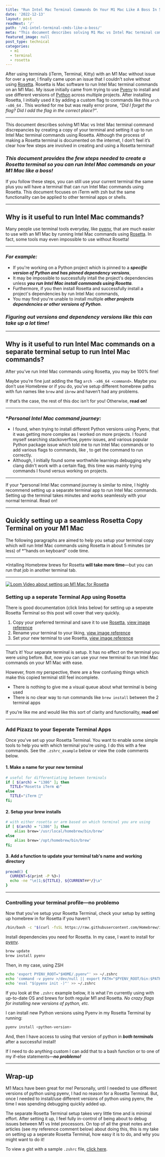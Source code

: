 ```yaml
---
title: "Run Intel Mac Terminal Commands On Your M1 Mac Like A Boss In 5 Minutes Or Less"
date: '2022-12-13'
layout: post
readNext: '/'
path: '/m1-intel-terminal-cmds-like-a-boss/'
meta: "This document describes solving M1 Mac vs Intel Mac terminal command discrepancies by creating a copy of your terminal and setting it up to run Intel Mac terminal commands using Rosetta."
featured_image: null
post_type: technical
categories:
  - m1
  - terminal
  - rosetta
---
```


After using terminals (iTerm, Terminal, Kitty) with an M1 Mac without issue for over a year, I finally came upon an issue that I couldn’t solve without using [Rosetta](https://support.apple.com/en-us/HT211861). Rosetta is Mac software to run Intel Mac terminal commands on an M1 Mac. My issue initially came from trying to use [Pyenv](https://github.com/pyenv/pyenv) to install and use different versions of [Python](https://www.python.org/) across multiple projects. After installing Rosetta, I initially used it by adding a custom flag to commands like this `arch -x86_64` <command>. This worked for me but was really error prone, _“Did I forget the flag? Did I add the flag in the correct place?”_.

---

This document describes solving M1 Mac vs Intel Mac terminal command discrepancies by creating a copy of your terminal and setting it up to run Intel Mac terminal commands using Rosetta. Although the process of making a Rosetta terminal is documented on the internet, I don’t feel it’s clear how few steps are involved in creating and using a Rosetta terminal!

### _This document provides the few steps needed to create a Rosetta terminal so you can run Intel Mac commands on your M1 Mac like a boss!_

If you follow these steps, you can still use your current terminal the same plus you will have a terminal that can run Intel Mac commands using Rosetta. This document focuses on iTerm with zsh but the same functionality can be applied to other terminal apps or shells.

---

## Why is it useful to run Intel Mac commands?

Many people use terminal tools everyday, like [pyenv](https://github.com/pyenv/pyenv), that are much easier to use with an M1 Mac by running Intel Mac commands using [Rosetta](https://support.apple.com/en-us/HT211861). In fact, some tools may even impossible to use without Rosetta!

---

### _For example:_

- If you're working on a Python project which is pinned to a **_specific version of Python and has pinned dependency versions_**,
- It may be impossible to successfully intall the project's dependencies unless **_you run Intel Mac install commands using Rosetta_**.
- Furthermore, if you then install Rosetta and successfully install a project's dependencies by run Intel Mac commands,
- You may find you're unable to install multiple **_other projects dependencies  or other versions of Python_**.

### _Figuring out versions and dependency versions like this can take up a lot time!_

---

## Why is it useful to run Intel Mac commands on a separate terminal setup to run Intel Mac commands?

After you’ve run Intel Mac commands using Rosetta, you may be 100% fine!

Maybe you’re fine just adding the flag `arch -x86_64 <command>`. Maybe you don’t use Homebrew or if you do, you’ve setup different homebrew paths with fun names like `brew` and `ibrew` and haven’t had any problems.

If that’s the case, the rest of this doc isn’t for you! Otherwise, **read on!**

---

### \*_Personal Intel Mac command journey:_

- I found, when trying to install different Python versions using Pyenv, that it was getting more complex as I worked on more projects. I found myself searching stackoverflow, pyenv issues, and various popular Python package issue which told me to run Intel Mac commands or to add various flags to commands, like , to get the command to run correctly.
- Although, I initially found some worthwhile learnings debugging why clang didn't work with a certain flag, this time was mainly trying commands I found versus working on projects.

---

If your *personal Intel Mac command journey is similar to mine, I highly recommend setting up a separate terminal app to run Intel Mac commands. Setting up the terminal takes minutes and works seamlessly with your normal terminal. Read on!

---

## Quickly setting up a seamless Rosetta Copy Terminal on your M1 Mac

The following paragraphs are aimed to help you setup your terminal copy which will run Intel Mac commands using Rosetta in about 5 minutes (or less) of *"hands on keyboard" code time.

---

*Intalling Homebrew brews for Rosetta **will take more time**—but you can run that job in
another terminal tab.

---

[![Loom Video about setting up M1 Mac for Rosetta](https://cdn.loom.com/sessions/thumbnails/6e13a22cb50e421cb17afa627dfec322-with-play.gif)](https://www.loom.com/share/6e13a22cb50e421cb17afa627dfec322)

### Setting up a seperate Terminal App using Rosetta

There is good documentation (click links below) for setting up a seperate Rosetta Terminal so this post will cover that very quickly.

1. Copy your preferred terminal and save it to use [Rosetta](https://support.apple.com/en-us/HT211861), [view image reference](https://i.stack.imgur.com/yit7K.png)
1. Rename your terminal to your liking, [view image reference](https://i.stack.imgur.com/XqDDR.png)
1. Set your new terminal to use Rosetta, [view image reference](https://i.stack.imgur.com/4nG6B.png)

---

That’s it! Your separate terminal is setup. It has no effect on the terminal you were using before. But, now you can use your new terminal to run Intel Mac commands on your M1 Mac with ease.

However, from my perspective, there are a few confusing things which make this copied terminal still feel incomplete.

- There is nothing to give me a visual queue about what terminal is being used
- There is no clear way to run commands like `brew install` between the 2 terminal apps

If you’re like me and would like this sort of clarity and functionality, **read on**!

---

### Add Pizazz to your Seperate Terminal Apps

Once you've set up your Rosetta Terminal. You want to enable some simple tools to help you with which terminal you're using. I do this with a few commands. See the `.zshrc_example` below or view the code comments below.

#### 1. Make a name for your new terminal

```bash
# useful for differentiating between terminals
if [ $(arch) = "i386" ]; then
  TITLE="Rosetta iTerm 🪨"
else
  TITLE="iTerm 🔮"
fi;
```

#### 2. Setup your brew installs

```bash
# with either rosetta or arm based on which terminal you are using
if [ $(arch) = "i386" ]; then
    alias brew='/usr/local/homebrew/bin/brew'
else
    alias brew='/opt/homebrew/bin/brew'
fi;
```

#### 3. Add a function to update your terminal tab's name and working directory

```bash
precmd() {
  CURRENT=$(print -P %3~)
  echo -ne "\e]1;${TITLE}, ${CURRENT##*/}\a"
}
```

---

### Controlling your terminal profile—no problemo

Now that you've setup your Rosetta Terminal, check your setup by setting up homebrew in for Rosetta if you haven't

```bash
/bin/bash -c "$(curl -fsSL https://raw.githubusercontent.com/Homebrew/install/HEAD/install.sh)"
```

Install dependencies you need for Rosetta. In my case, I want to install for [pyenv](https://github.com/pyenv/pyenv/).

```bash
brew update
brew install pyenv
```

Then, in my case, using ZSH

```bash
echo 'export PYENV_ROOT="$HOME/.pyenv"' >> ~/.zshrc
echo 'command -v pyenv >/dev/null || export PATH="$PYENV_ROOT/bin:$PATH"' >> ~/.zshrc
echo 'eval "$(pyenv init -)"' >> ~/.zshrc
```

If you look at the `.zshrc` example below, it is what I'm currently using with up-to-date OS and brews for both regular M1 and Rosetta. _No crazy flags for installing new versions of python, etc._

I can install new Python versions using Pyenv in my Rosetta Terminal by running:

```bash
pyenv install <python-version>
```

And, then I have access to using that version of python in **_both terminals_** after a successful install!

 If I need to do anything custom I can add that to a bash function or to one of my if-else statements—**_no problemo!_**

---

## Wrap-up

M1 Macs have been great for me! Personally, until I needed to use different versions of python using pyenv, I had no reason for a Rosetta Terminal. But, once I needed to install/use different versions of python using pyenv, the time I was spending debugging quickly added up.

The separate Rosetta Terminal setup takes very little time and is minimal effort. After setting it up, I feel fully in-control of being about to debug issues between M1 vs Intel processors. On top of all the great notes and articles (see my reference comment below) about doing this, this is my take on setting up a seperate Rosetta Terminal, how easy it is to do, and why you might want to do it!

To view a gist with a sample `.zshrc` file, [click here](https://gist.github.com/yowainwright/5f0698b1cd120eeb0845e150a4ae44d4).
